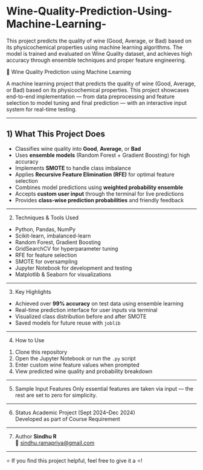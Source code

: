 # Wine-Quality-Prediction-Using-Machine-Learning-
This project predicts the quality of wine (Good, Average, or Bad) based on its physicochemical properties using  machine learning algorithms. The model is trained and evaluated on Wine Quality dataset, and achieves high accuracy through ensemble techniques and proper feature engineering.

🍷 Wine Quality Prediction using Machine Learning

A machine learning project that predicts the quality of wine (Good, Average, or Bad) based on its physicochemical properties. This project showcases end-to-end implementation — from data preprocessing and feature selection to model tuning and final prediction — with an interactive input system for real-time testing.

---

## 1) What This Project Does
- Classifies wine quality into **Good**, **Average**, or **Bad**
- Uses **ensemble models** (Random Forest + Gradient Boosting) for high accuracy
- Implements **SMOTE** to handle class imbalance
- Applies **Recursive Feature Elimination (RFE)** for optimal feature selection
- Combines model predictions using **weighted probability ensemble**
- Accepts **custom user input** through the terminal for live predictions
- Provides **class-wise prediction probabilities** and friendly feedback

---

2) Techniques & Tools Used
- Python, Pandas, NumPy
- Scikit-learn, imbalanced-learn
- Random Forest, Gradient Boosting
- GridSearchCV for hyperparameter tuning
- RFE for feature selection
- SMOTE for oversampling
- Jupyter Notebook for development and testing
- Matplotlib & Seaborn for visualizations

---

3) Key Highlights
- Achieved over **99% accuracy** on test data using ensemble learning
- Real-time prediction interface for user inputs via terminal
- Visualized class distribution before and after SMOTE
- Saved models for future reuse with `joblib`

---

4) How to Use
1. Clone this repository
2. Open the Jupyter Notebook or run the `.py` script
3. Enter custom wine feature values when prompted
4. View predicted wine quality and probability breakdown

---

5) Sample Input Features
Only essential features are taken via input — the rest are set to zero for simplicity.

---

6) Status
Academic Project (Sept 2024–Dec 2024)  
Developed as part of Course Requirement

---

7) Author
**Sindhu R**  
📧 sindhu.ramapriya@gmail.com  


---

⭐ If you find this project helpful, feel free to give it a ⭐!

